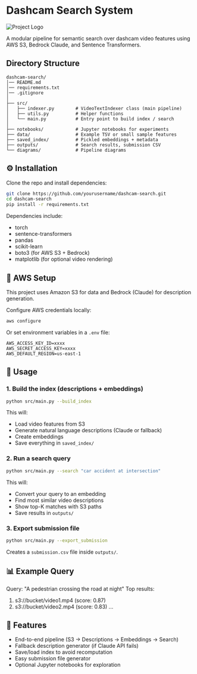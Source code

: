 # Dashcam Search System
![Project Logo](video-search-system/motive.png)






A modular pipeline for semantic search over dashcam video features using AWS S3, Bedrock Claude, and Sentence Transformers.

## Directory Structure
```
dashcam-search/
│── README.md
│── requirements.txt
│── .gitignore
│
├── src/
│   ├── indexer.py        # VideoTextIndexer class (main pipeline)
│   ├── utils.py          # Helper functions
│   └── main.py           # Entry point to build index / search
│
├── notebooks/            # Jupyter notebooks for experiments
├── data/                 # Example TSV or small sample features
├── saved_index/          # Pickled embeddings + metadata
├── outputs/              # Search results, submission CSV
└── diagrams/             # Pipeline diagrams
```

## ⚙️ Installation
Clone the repo and install dependencies:
```bash
git clone https://github.com/yourusername/dashcam-search.git
cd dashcam-search
pip install -r requirements.txt
```
Dependencies include:
- torch
- sentence-transformers
- pandas
- scikit-learn
- boto3 (for AWS S3 + Bedrock)
- matplotlib (for optional video rendering)

## 🔑 AWS Setup
This project uses Amazon S3 for data and Bedrock (Claude) for description generation.

Configure AWS credentials locally:
```bash
aws configure
```
Or set environment variables in a `.env` file:
```
AWS_ACCESS_KEY_ID=xxxx
AWS_SECRET_ACCESS_KEY=xxxx
AWS_DEFAULT_REGION=us-east-1
```

## 🚀 Usage
### 1. Build the index (descriptions + embeddings)
```bash
python src/main.py --build_index
```
This will:
- Load video features from S3
- Generate natural language descriptions (Claude or fallback)
- Create embeddings
- Save everything in `saved_index/`

### 2. Run a search query
```bash
python src/main.py --search "car accident at intersection"
```
This will:
- Convert your query to an embedding
- Find most similar video descriptions
- Show top-K matches with S3 paths
- Save results in `outputs/`

### 3. Export submission file
```bash
python src/main.py --export_submission
```
Creates a `submission.csv` file inside `outputs/`.

## 📊 Example Query
Query: "A pedestrian crossing the road at night"
Top results:
1. s3://bucket/video1.mp4  (score: 0.87)
2. s3://bucket/video2.mp4  (score: 0.83)
...

## 📌 Features
- End-to-end pipeline (S3 → Descriptions → Embeddings → Search)
- Fallback description generator (if Claude API fails)
- Save/load index to avoid recomputation
- Easy submission file generator
- Optional Jupyter notebooks for exploration
